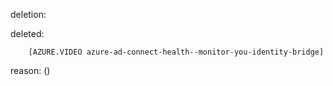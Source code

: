 deletion:

deleted:

		[AZURE.VIDEO azure-ad-connect-health--monitor-you-identity-bridge]

reason: ()

